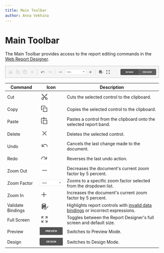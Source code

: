 ```yaml
---
title: Main Toolbar
author: Anna Vekhina
---
```

# Main Toolbar

The Main Toolbar provides access to the report editing commands in the [Web Report Designer](../../report-designer.md).

![](../../../images/eurd-web-main-toolbar.png)


| Command | Icon | Description |
|---|---|---|
| Cut |![](../../../images/eurd-web-designer-main-toolbar-cut.png)| Cuts the selected control to the clipboard. |
| Copy |![](../../../images/eurd-web-designer-main-toolbar-copy.png)| Copies the selected control to the clipboard. |
| Paste |![](../../../images/eurd-web-designer-main-toolbar-paste.png)| Pastes a control from the clipboard onto the selected report band. |
| Delete |![](../../../images/eurd-web-designer-main-toolbar-delete.png)| Deletes the selected control. |
| Undo |![](../../../images/eurd-web-designer-main-toolbar-undo.png)| Cancels the last change made to the document. |
| Redo |![](../../../images/eurd-web-designer-main-toolbar-redo.png)| Reverses the last undo action. |
| Zoom Out |![](../../../images/eurd-web-designer-main-toolbar-zoom-out.png)| Decreases the document's current zoom factor by 5 percent. |
| Zoom Factor |![](../../../images/eurd-web-designer-main-toolbar-zoom-factor.png)| Zooms to a specific zoom factor selected from the dropdown list. |
| Zoom In |![](../../../images/eurd-web-designer-main-toolbar-zoom-in.png)| Increases the document's current zoom factor by 5 percent. |
| Validate Bindings |![](../../../images/eurd-web-designer-main-toolbar-validate-bindings.png)| Highlights report controls with [invalid data bindings](../use-report-elements/validate-report-data-bindings.md) or incorrect expressions. |
|Full Screen|![](../../../images/eurd-web-designer-main-toolbar-fullscreen.png)|Toggles between the Report Designer's full screen and default size.|
| Preview |![](../../../images/eurd-web-designer-main-toolbar-preview.png)| Switches to Preview Mode. |
| Design | ![](../../../images/eurd-web-designer-main-toolbar-design.png) | Switches to Design Mode. |